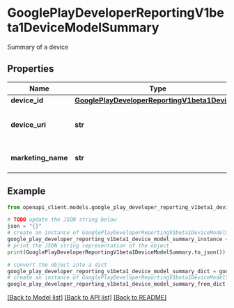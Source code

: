 # GooglePlayDeveloperReportingV1beta1DeviceModelSummary

Summary of a device

## Properties

Name | Type | Description | Notes
------------ | ------------- | ------------- | -------------
**device_id** | [**GooglePlayDeveloperReportingV1beta1DeviceId**](GooglePlayDeveloperReportingV1beta1DeviceId.md) |  | [optional] 
**device_uri** | **str** | Link to the device in Play Device Catalog. | [optional] 
**marketing_name** | **str** | Display name of the device. | [optional] 

## Example

```python
from openapi_client.models.google_play_developer_reporting_v1beta1_device_model_summary import GooglePlayDeveloperReportingV1beta1DeviceModelSummary

# TODO update the JSON string below
json = "{}"
# create an instance of GooglePlayDeveloperReportingV1beta1DeviceModelSummary from a JSON string
google_play_developer_reporting_v1beta1_device_model_summary_instance = GooglePlayDeveloperReportingV1beta1DeviceModelSummary.from_json(json)
# print the JSON string representation of the object
print(GooglePlayDeveloperReportingV1beta1DeviceModelSummary.to_json())

# convert the object into a dict
google_play_developer_reporting_v1beta1_device_model_summary_dict = google_play_developer_reporting_v1beta1_device_model_summary_instance.to_dict()
# create an instance of GooglePlayDeveloperReportingV1beta1DeviceModelSummary from a dict
google_play_developer_reporting_v1beta1_device_model_summary_from_dict = GooglePlayDeveloperReportingV1beta1DeviceModelSummary.from_dict(google_play_developer_reporting_v1beta1_device_model_summary_dict)
```
[[Back to Model list]](../README.md#documentation-for-models) [[Back to API list]](../README.md#documentation-for-api-endpoints) [[Back to README]](../README.md)


